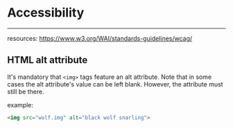 # Accessibility
---

resources: https://www.w3.org/WAI/standards-guidelines/wcag/

## HTML alt attribute

It's mandatory that `<img>` tags feature an alt attribute. Note that in some cases the alt attribute's value can be left blank. However, the attribute must still be there. 

example:

```html
<img src="wolf.img" alt="black wolf snarling">

```
